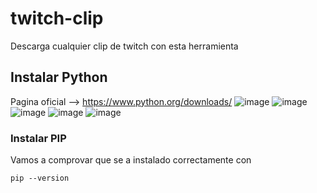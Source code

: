 # twitch-clip
Descarga cualquier clip de twitch con esta herramienta
## Instalar Python
Pagina oficial --> https://www.python.org/downloads/
![image](https://user-images.githubusercontent.com/116662838/216862022-e3712acf-d818-442d-ba1e-d8f4df525853.png)
![image](https://user-images.githubusercontent.com/116662838/216862106-33c533ac-ae40-4d67-b754-d002b07632c8.png)
![image](https://user-images.githubusercontent.com/116662838/216862146-2fea6859-5187-4058-b591-9632d92c1c36.png)
![image](https://user-images.githubusercontent.com/116662838/216862380-43e8cba8-f7a1-48ca-8db3-e64f838677e4.png)
![image](https://user-images.githubusercontent.com/116662838/216862501-a59f3951-a6a1-47a6-8524-ecc1629b2c10.png)

### Instalar PIP
Vamos a comprovar que se a instalado correctamente con
```
pip --version
```
